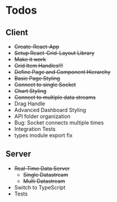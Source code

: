 # Todos

## Client

* ~~Create-React-App~~
* ~~Setup React-Grid-Layout Library~~
* ~~Make it work~~
* ~~Grid Item Handles!!!~~
* ~~Define Page and Component Hierarchy~~
* ~~Basic Page Styling~~
* ~~Connect to single Socket~~
* ~~Chart Styling~~
* ~~Connect to multiple data streams~~
* Drag Handle
* Advanced Dashboard Styling
* API folder organization
* Bug: Socket connects multiple times
* Integration Tests
* types module export fix

## Server

* ~~Real-Time Data Server~~
  * ~~Single Datastream~~
  * ~~Multi Datastream~~
* Switch to TypeScript
* Tests
